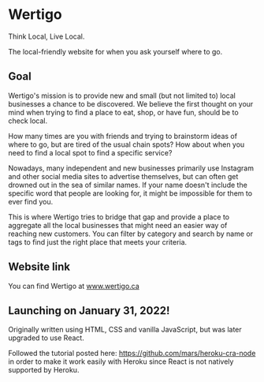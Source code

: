 # Wertigo

Think Local, Live Local.

The local-friendly website for when you ask yourself where to go.

## Goal

Wertigo's mission is to provide new and small (but not limited to) local businesses a chance to be discovered. We believe the first thought on your mind when trying to find a place to eat, shop, or have fun, should be to check local.

How many times are you with friends and trying to brainstorm ideas of where to go, but are tired of the usual chain spots? How about when you need to find a local spot to find a specific service?

Nowadays, many independent and new businesses primarily use Instagram and other social media sites to advertise themselves, but can often get drowned out in the sea of similar names. If your name doesn't include the specific word that people are looking for, it might be impossible for them to ever find you.

This is where Wertigo tries to bridge that gap and provide a place to aggregate all the local businesses that might need an easier way of reaching new customers. You can filter by category and search by name or tags to find just the right place that meets your criteria.

## Website link

You can find Wertigo at www.wertigo.ca

## Launching on January 31, 2022!

Originally written using HTML, CSS and vanilla JavaScript, but was later upgraded to use React.

Followed the tutorial posted here: https://github.com/mars/heroku-cra-node in order to make it work easily with Heroku since React is not natively supported by Heroku. 
